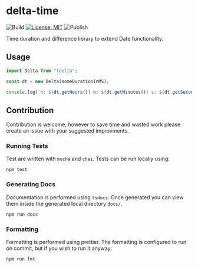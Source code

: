 # delta-time

![Build](https://github.com/Liamdoult/delta-time/workflows/Build/badge.svg)
[![License: MIT](https://img.shields.io/badge/License-MIT-yellow.svg)](https://opensource.org/licenses/MIT)
![Publish](https://github.com/Liamdoult/delta-time/workflows/Publish/badge.svg)

Time duration and difference library to extend Date functionality.

## Usage

```javascript
import Delta from "tdelta";

const dt = new Delta(someDurationInMS);

console.log(`h: ${dt.getHours()} m: ${dt.getMinutes()} s: ${dt.getSeconds()}`);
```

## Contribution

Contribution is welcome, however to save time and wasted work please create an issue with your suggested improvments.

### Running Tests

Test are written with `mocha` and `chai`. Tests can be run locally using:

    npm test

### Generating Docs

Documentation is performed using `tsdocs`. Once generated you can view them inside the generated local directory `docs/`.

    npm run docs

### Formatting

Formatting is performed using prettier. The formatting is configured to run on commit, but if you wish to run it anyway:

    npm run fmt
